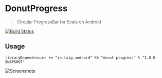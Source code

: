 # DonutProgress

> Circular ProgressBar for Scala on Android

[![Build Status](https://travis-ci.org/Taig/DonutProgress.svg?branch=master)](https://travis-ci.org/Taig/DonutProgress)

## Usage

`libraryDependencies += "io.taig.android" %% "donut-progress" % "1.0.0-SNAPSHOT"`

![Screenshots](http://taig.io/DonutProgress/screenshot.png)

